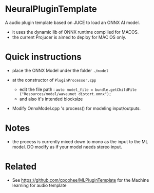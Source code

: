 # NeuralPluginTemplate
A audio plugin template based on JUCE to load an ONNX AI model.
- it uses the dynamic lib of ONNX runtime compliled for MACOS. 
- the current Projucer is aimed to deploy for MAC OS only. 

# Quick instructions
- place the ONNX Model under the folder `./model`
- at the constructor of `PluginProcessor.cpp`
  - edit the file path : `auto model_file = bundle.getChildFile ("Resources/model/waveunet_distort.onnx");`
  - and also it's intended blocksize
  
- Modify OnnxModel.cpp 's process() for modeling input/outputs.


# Notes
- the process is currently mixed down to mono as the input to the ML model. DO modify as if your model needs stereo input.

# Related
- See https://github.com/cpoohee/MLPluginTemplate for the Machine learning for audio template
